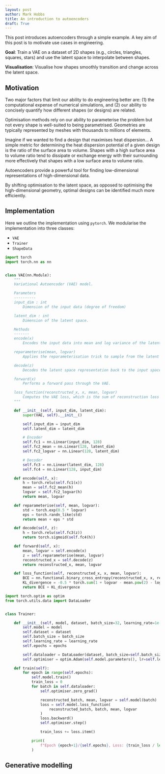 ```yaml
---
layout: post
author: Mark Hobbs
title: An introduction to autoencoders
draft: True
---
```


This post introduces autoencoders through a simple example. A key aim of this post is to motivate use cases in engineering.

**Goal**: Train a VAE on a dataset of 2D shapes (e.g., circles, triangles, squares, stars) and use the latent space to interpolate between shapes.

**Visualisation**: Visualise how shapes smoothly transition and change across the latent space.

## Motivation

Two major factors that limit our ability to do engineering better are: (1) the computational expense of numerical simulations, and (2) our ability to concisely quantify how different shapes (or designs) are related.

Optimisation methods rely on our ability to parameterise the problem but not every shape is well-suited to being parametrised. Geometries are typically represented by meshes with thousands to millions of elements.

Imagine if we wanted to find a design that maximises heat dispersion... A simple metric for determining the heat dispersion potential of a given design is the ratio of the surface area to volume. Shapes with a high surface area to volume ratio tend to dissipate or exchange energy with their surrounding more effectively that shapes with a low surface area to volume ratio.

Autoencoders provide a powerful tool for finding low-dimensional representations of high-dimensional data.

By shifting optimisation to the latent space, as opposed to optimising the high-dimensional geometry, optimal designs can be identified much more efficiently.

## Implementation

Here we outline the implementation using `pytorch`. We modularise the implementation into three classes:

- `VAE` 
- `Trainer` 
- `ShapeData`

```python
import torch
import torch.nn as nn


class VAE(nn.Module):
    """
    Variational Autoencoder (VAE) model.

    Parameters
    ----------
    input_dim : int
        Dimension of the input data (degree of freedom)

    latent_dim : int
        Dimension of the latent space.

    Methods
    -------
    encode(x)
        Encodes the input data into mean and log variance of the latent space

    reparameterise(mean, logvar)
        Applies the reparameterisation trick to sample from the latent space

    decode(z)
        Decodes the latent space representation back to the input space

    forward(x)
        Performs a forward pass through the VAE.

    loss_function(reconstructed_x, x, mean, logvar)
        Computes the VAE loss, which is the sum of reconstruction loss and KL divergence
    """

    def __init__(self, input_dim, latent_dim):
        super(VAE, self).__init__()

        self.input_dim = input_dim
        self.latent_dim = latent_dim

        # Encoder
        self.fc1 = nn.Linear(input_dim, 128)
        self.fc2_mean = nn.Linear(128, latent_dim)
        self.fc2_logvar = nn.Linear(128, latent_dim)

        # Decoder
        self.fc3 = nn.Linear(latent_dim, 128)
        self.fc4 = nn.Linear(128, input_dim)

    def encode(self, x):
        h = torch.relu(self.fc1(x))
        mean = self.fc2_mean(h)
        logvar = self.fc2_logvar(h)
        return mean, logvar

    def reparameterise(self, mean, logvar):
        std = torch.exp(0.5 * logvar)
        eps = torch.randn_like(std)
        return mean + eps * std

    def decode(self, z):
        h = torch.relu(self.fc3(z))
        return torch.sigmoid(self.fc4(h))

    def forward(self, x):
        mean, logvar = self.encode(x)
        z = self.reparameterise(mean, logvar)
        reconstructed_x = self.decode(z)
        return reconstructed_x, mean, logvar

    def loss_function(self, reconstructed_x, x, mean, logvar):
        BCE = nn.functional.binary_cross_entropy(reconstructed_x, x, reduction="sum")
        KL_divergence = -0.5 * torch.sum(1 + logvar - mean.pow(2) - logvar.exp())
        return BCE + KL_divergence
```

```python
import torch.optim as optim
from torch.utils.data import DataLoader


class Trainer:

    def __init__(self, model, dataset, batch_size=32, learning_rate=1e-3, epochs=50):
        self.model = model
        self.dataset = dataset
        self.batch_size = batch_size
        self.learning_rate = learning_rate
        self.epochs = epochs

        self.dataloader = DataLoader(dataset, batch_size=self.batch_size, shuffle=True)
        self.optimiser = optim.Adam(self.model.parameters(), lr=self.learning_rate)

    def train(self):
        for epoch in range(self.epochs):
            self.model.train()
            train_loss = 0
            for batch in self.dataloader:
                self.optimiser.zero_grad()

                reconstructed_batch, mean, logvar = self.model(batch)
                loss = self.model.loss_function(
                    reconstructed_batch, batch, mean, logvar
                )
                loss.backward()
                self.optimiser.step()

                train_loss += loss.item()

            print(
                f"Epoch {epoch+1}/{self.epochs}, Loss: {train_loss / len(self.dataloader)}"
            )
```

## Generative modelling